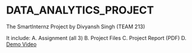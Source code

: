 # DATA_ANALYTICS_PROJECT
The SmartInternz Project by Divyansh Singh (TEAM 213)

It include:
A. Assignment (all 3) 
B. Project Files 
C. Project Report (PDF) 
D. [Demo Video](https://drive.google.com/file/d/1f8I7REEOiadkBEPkVV1WEWZ050iyg-lC/view) 
